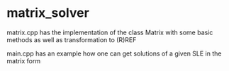 # matrix_solver
matrix.cpp has the implementation of the class Matrix with some basic methods as well as transformation to (R)REF


main.cpp has an example how one can get solutions of a given SLE in the matrix form
